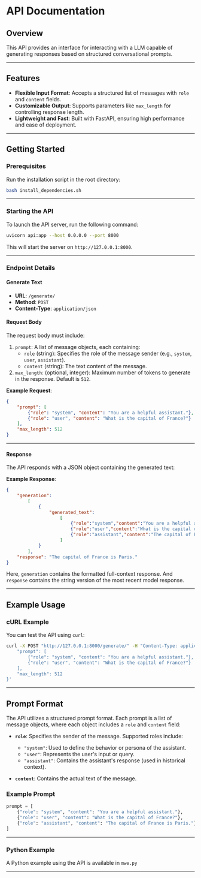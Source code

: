 # API Documentation

## Overview

This API provides an interface for interacting with a LLM capable of generating responses based on structured conversational prompts.

---

## Features
- **Flexible Input Format**: Accepts a structured list of messages with `role` and `content` fields.
- **Customizable Output**: Supports parameters like `max_length` for controlling response length.
- **Lightweight and Fast**: Built with FastAPI, ensuring high performance and ease of deployment.

---

## Getting Started

### Prerequisites
Run the installation script in the root directory:
```bash
bash install_dependencies.sh
```
---

### Starting the API

To launch the API server, run the following command:

```bash
uvicorn api:app --host 0.0.0.0 --port 8000
```

This will start the server on `http://127.0.0.1:8000`.

---

### Endpoint Details

#### **Generate Text**
- **URL**: `/generate/`
- **Method**: `POST`
- **Content-Type**: `application/json`

#### **Request Body**
The request body must include:
1. `prompt`: A list of message objects, each containing:
   - `role` (string): Specifies the role of the message sender (e.g., `system`, `user`, `assistant`).
   - `content` (string): The text content of the message.
2. `max_length`: (optional, integer): Maximum number of tokens to generate in the response. Default is `512`.

**Example Request**:
```json
{
    "prompt": [
        {"role": "system", "content": "You are a helpful assistant."},
        {"role": "user", "content": "What is the capital of France?"}
    ],
    "max_length": 512
}
```

---

#### **Response**
The API responds with a JSON object containing the generated text:

**Example Response**:
```json
{
    "generation":
        [
            {
                "generated_text":
                    [
                        {"role":"system","content":"You are a helpful assistant."},
                        {"role":"user","content":"What is the capital of France?"},
                        {"role":"assistant","content":"The capital of France is Paris."}
                    ]
            }
        ],
    "response": "The capital of France is Paris."
}
```
Here, `generation` contains the formatted full-context response. And `response` contains the string version of the most recent model response.

---

## Example Usage

### cURL Example
You can test the API using `curl`:

```bash
curl -X POST "http://127.0.0.1:8000/generate/" -H "Content-Type: application/json" -d '{
    "prompt": [
        {"role": "system", "content": "You are a helpful assistant."},
        {"role": "user", "content": "What is the capital of France?"}
    ],
    "max_length": 512
}'
```

---

## Prompt Format

The API utilizes a structured prompt format. Each prompt is a list of message objects, where each object includes a `role` and `content` field:

- **`role`**: Specifies the sender of the message. Supported roles include:
  - `"system"`: Used to define the behavior or persona of the assistant.
  - `"user"`: Represents the user's input or query.
  - `"assistant"`: Contains the assistant's response (used in historical context).

- **`content`**: Contains the actual text of the message.

### Example Prompt
```python
prompt = [
    {"role": "system", "content": "You are a helpful assistant."},
    {"role": "user", "content": "What is the capital of France?"},
    {"role": "assistant", "content": "The capital of France is Paris."}
]
```


---

### Python Example
A Python example using the API is available in `mwe.py`

---